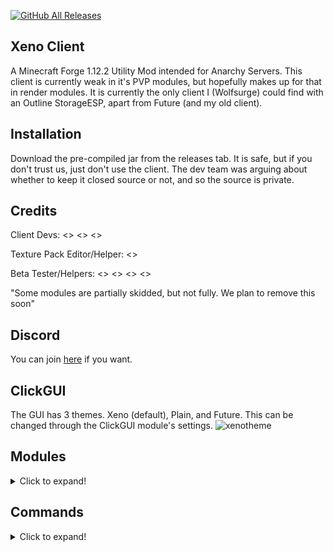 [![GitHub All Releases](https://img.shields.io/github/downloads/XenoClientDevelopment/Xeno-Client/total.svg)](https://github.com/XenoClientDevelopment/Xeno-Client/releases/)

## Xeno Client
A Minecraft Forge 1.12.2 Utility Mod intended for Anarchy Servers. This client is currently weak in it's PVP modules, but hopefully makes up for that in render modules. It is currently the only client I (Wolfsurge) could find with an Outline StorageESP, apart from Future (and my old client).

## Installation
Download the pre-compiled jar from the releases tab. It is safe, but if you don't trust us, just don't use the client. The dev team was arguing about whether
to keep it closed source or not, and so the source is private.

## Credits
Client Devs: <<Wolfsurge>> <<Mathew101Q>> <<q3m>>
 
Texture Pack Editor/Helper: <<Fyre>>
  
Beta Tester/Helpers: <<HAV0X>> <<SoldierMC>> <<IdentifyDelay>> <<NGILDQS3>> 
  
"Some modules are partially skidded, but not fully. We plan to remove this soon"

## Discord
You can join [here](https://discord.gg/YPeVBdZMQA) if you want.

## ClickGUI
The GUI has 3 themes. Xeno (default), Plain, and Future. This can be changed through the ClickGUI module's settings.
![xenotheme](https://github.com/XenoClientDevelopment/Xeno-Resources/blob/main/xenotheme.png?raw=true)

## Modules
<details>
  <summary>Click to expand!</summary>
  
  # Combat
    - Aura                  (Quite a few settings, probably powerful with a good config?)
    - AutoArmour            (Has a delay setting, but isn't that good)
    - Blink                 (It works.)
    - Offhand               (5 modes, Totem, Gapple, Crystal, Pearl, Chorus)
    - Surround              (awful, use a different client)   
  
  # Movement   
    - ElytraFly             (Should work on most servers.)
    - Fly                   (Only the vanilla fly, will most likely get you kicked, use NoFall with it)
    - Jetpack               (Will probably get you kicked)
    - NoFall                (Should work)
    - Reverse Step          (It works.)
    - Sprint                (It works. IDK why I haven't added a Omni mode yet lmao)
    - Step                  (Works on servers that allow step.)
    - Velocity              (It works.)
  
  # Render   
    - Chams                 (Kinda broken, only fills the entities when you cannot see them)
    - ESP                   (3 modes - Outline, Box, and Glow & has outline Item ESP)
    - Fullbright            (Good, two modes - Gamma and Effect)
    - Hole ESP              (A bunch of settings)
    - Item Physics          (Good)
    - Nametags              (Good)
    - No Render             (Quite a few settings.)
    - Storage ESP           (2 modes - Outline and Box)
    - Tracers               (Good)
  
  # Player   
    - Fast Break            (Works)
    - Fast Place            (Works)
    - Anti AFK              (Works)
  
  # Misc
    - AutoEZ                (Customize message in the settings)
    - MCF                   (Middle Click Friend, works)
    - Suffix                (Customize message in the settings)
  
  # HUD
    - Armour
    - Array List
    - Client Name / Watermark
    - Coordinates
    - FPS
    - Inventory
    - Ping
    - Totems
    - TPS
    - Welcomer
  
</details>

## Commands
<details>
  <summary>Click to expand!</summary>
  
    Format - [name] [syntax] [description]
  
  * Bind [bind <set|clear> <module> <key>] [Bind module keybinds to keys]
  * Elytra [elytra key <key>] [Set the keybind for toggling the elytra flying state]
  * Friend [friend list | <add | remove> <playername>] [Friend players, to stop Aura attacking them ETC]
  * Gui [gui reset] [Reset the ClickGUI]
  * Help [help] [Shows help!] 
</details>
  

